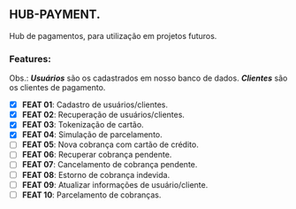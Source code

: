 ## HUB-PAYMENT.

Hub de pagamentos, para utilização em projetos futuros.

### Features:

Obs.: ***Usuários*** são os cadastrados em nosso banco de dados. ***Clientes*** são os clientes de pagamento.

- [x]  **FEAT 01**: Cadastro de usuários/clientes.
- [x]  **FEAT 02**: Recuperação de usuários/clientes.
- [x]  **FEAT 03**: Tokenização de cartão.
- [x]  **FEAT 04**: Simulação de parcelamento.
- [ ]  **FEAT 05**: Nova cobrança com cartão de crédito.
- [ ]  **FEAT 06**: Recuperar cobrança pendente.
- [ ]  **FEAT 07**: Cancelamento de cobrança pendente.
- [ ]  **FEAT 08**: Estorno de cobrança indevida.
- [ ]  **FEAT 09**: Atualizar informações de usuário/cliente.
- [ ]  **FEAT 10**: Parcelamento de cobranças.
